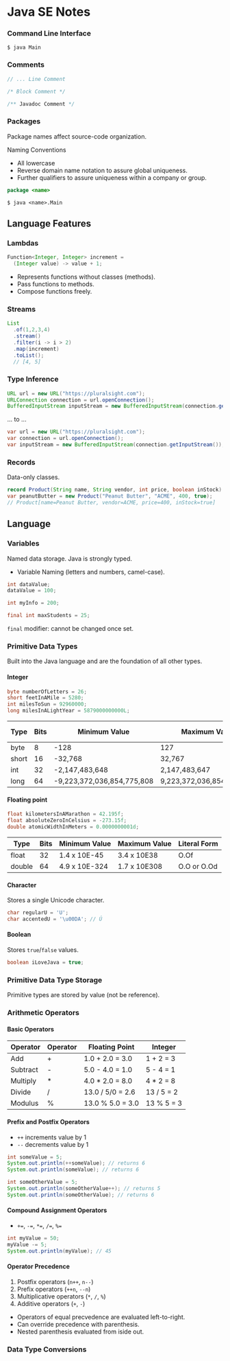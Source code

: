 # Java SE Notes

### Command Line Interface

```script
$ java Main
```

### Comments

```java
// ... Line Comment

/* Block Comment */

/** Javadoc Comment */
```

### Packages

Package names affect source-code organization.

Naming Conventions

* All lowercase
* Reverse domain name notation to assure global uniqueness.
* Further qualifiers to assure uniqueness within a company or group.

```java
package <name>
```

```script
$ java <name>.Main
```

## Language Features

### Lambdas

```java
Function<Integer, Integer> increment =
  (Integer value) -> value + 1;
```

* Represents functions without classes (methods).
* Pass functions to methods.
* Compose functions freely.

### Streams

```java
List
  .of(1,2,3,4)
  .stream()
  .filter(i -> i > 2)
  .map(increment)
  .toList();
  // [4, 5]
```

### Type Inference

```java
URL url = new URL("https://pluralsight.com");
URLConnection connection = url.openConnection();
BufferedInputStream inputStream = new BufferedInputStream(connection.getInputStream());
```

... to ...

```java
var url = new URL("https://pluralsight.com");
var connection = url.openConnection();
var inputStream = new BufferedInputStream(connection.getInputStream());
```

### Records

Data-only classes.

```java
record Product(String name, String vendor, int price, boolean inStock) {};
var peanutButter = new Product("Peanut Butter", "ACME", 400, true);
// Product[name=Peanut Butter, vendor=ACME, price=400, inStock=true]
```

## Language

### Variables

Named data storage. Java is strongly typed.

* Variable Naming (letters and numbers, camel-case).

```java
int dataValue;
dataValue = 100;

int myInfo = 200;

final int maxStudents = 25;
```

`final` modifier: cannot be changed once set.

### Primitive Data Types

Built into the Java language and are the foundation of all other types. 

#### Integer

```java
byte numberOfLetters = 26;
short feetInAMile = 5280;
int milesToSun = 92960000;
long milesInALightYear = 5879000000000L;
```

| Type | Bits | Minimum Value | Maximum Value | Literal Form |
|------|------|---------------|---------------|--------------|
| byte | 8 | -128 | 127 | O |
| short | 16 | -32,768 | 32,767 | O |
| int | 32 | -2,147,483,648 | 2,147,483,647 | O |
| long | 64 | -9,223,372,036,854,775,808 | 9,223,372,036,854,775,807 | OL |

#### Floating point

```java
float kilometersInAMarathon = 42.195f;
float absoluteZeroInCelsius = -273.15f;
double atomicWidthInMeters = 0.0000000001d;
```

| Type | Bits | Minimum Value | Maximum Value | Literal Form |
|------|------|---------------|---------------|--------------|
| float | 32 | 1.4 x 10E-45 | 3.4 x 10E38 | O.Of |
| double | 64 | 4.9 x 10E-324 | 1.7 x 10E308 | O.O or O.Od |

#### Character

Stores a single Unicode character.

```java
char regularU = 'U';
char accentedU = '\u00DA'; // Ú
```

#### Boolean

Stores `true`/`false` values.

```java
boolean iLoveJava = true;
```

### Primitive Data Type Storage

Primitive types are stored by value (not be reference).

### Arithmetic Operators

#### Basic Operators

| Operator | Operator | Floating Point | Integer |
|----------|----------|----------------|---------|
| Add | + | 1.0 + 2.0 = 3.0 | 1 + 2 = 3 |
| Subtract | - | 5.0 - 4.0 = 1.0 | 5 - 4 = 1 |
| Multiply | * | 4.0 * 2.0 = 8.0 | 4 * 2 = 8 |
| Divide | / | 13.0 / 5/0 = 2.6 | 13 / 5 = 2 |
| Modulus | % | 13.0 % 5.0 = 3.0 | 13 % 5 = 3 |

#### Prefix and Postfix Operators

* `++` increments value by 1
* `--` decrements value by 1

```java
int someValue = 5;
System.out.println(++someValue); // returns 6
System.out.println(someValue); // returns 6

int someOtherValue = 5;
System.out.println(someOtherValue++); // returns 5
System.out.println(someOtherValue); // returns 6
```

#### Compound Assignment Operators

* `+=`, `-=`, `*=`, `/=`, `%=`

```java
int myValue = 50;
myValue -= 5;
System.out.println(myValue); // 45
```

#### Operator Precedence

1. Postfix operators (`n++`, `n--`)
2. Prefix operators (`++n`, `--n`)
3. Multiplicative operators (`*`, `/`, `%`)
4. Additive operators (`+`, `-`)

* Operators of equal precvedence are evaluated left-to-right.
* Can override precedence with parenthesis.
* Nested parenthesis evaluated from iside out.

### Data Type Conversions
